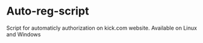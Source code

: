 # Auto-reg-script
Script for automaticly authorization on kick.com website. Available on Linux and Windows
